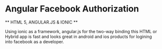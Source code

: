# Angular Facebook Authorization

** HTML 5, ANGULAR.JS & IONIC **

Using ionic as a framework, angular.js for the two-way binding this HTML or Hybrid app is fast and looks great in android and ios products for logining into facebook as a developer.
